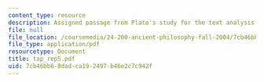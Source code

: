 ```yaml
---
content_type: resource
description: Assigned passage from Plato's study for the text analysis presentation.
file: null
file_location: /coursemedia/24-200-ancient-philosophy-fall-2004/7cb46bb68dadca192497b46e2c7c942f_tap_rep5.pdf
file_type: application/pdf
resourcetype: Document
title: tap_rep5.pdf
uid: 7cb46bb6-8dad-ca19-2497-b46e2c7c942f
---
```


